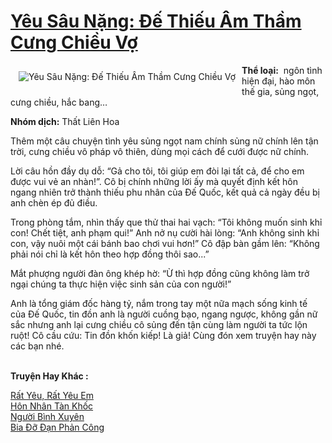 <a href="https://utruyen.com/truyen/yeu-sau-nang-de-thieu-am-tham-cung-chieu-vo/18478/" title="Yêu Sâu Nặng: Đế Thiếu Âm Thầm Cưng Chiều Vợ"><h1>Yêu Sâu Nặng: Đế Thiếu Âm Thầm Cưng Chiều Vợ</h1></a><div style="display:table"><img align="right" style="float: left; padding: 10px;" src="https://utruyen.com/images/story/200x260/yeu-sau-nang-de-thieu-am-tham-cung-chieu-vo.jpg" alt="Yêu Sâu Nặng: Đế Thiếu Âm Thầm Cưng Chiều Vợ"><b>Thể loại:</b>  ngôn tình hiện đại, hào môn thế gia, sủng ngọt, cưng chiều, hắc bang…<p></p><b>Nhóm dịch:</b> Thất Liên Hoa<p></p>Thêm một câu chuyện tình yêu sủng ngọt nam chính sủng nữ chính lên tận trời, cưng chiều vô pháp vô thiên, dùng mọi cách để cưới được nữ chính.<p></p>Lời câu hồn đầy dụ dỗ: “Gả cho tôi, tôi giúp em đòi lại tất cả, để cho em được vui vẻ an nhàn!”. Cô bị chính những lời ấy mà quyết định kết hôn ngang nhiên trở thành thiếu phu nhân của Đế Quốc, kết quả cả ngày đều bị anh chèn ép đủ điều.<p></p>Trong phòng tắm, nhìn thấy que thử thai hai vạch: “Tôi không muốn sinh khỉ con! Chết tiệt, anh phạm qui!” Anh nở nụ cười hài lòng: “Anh không sinh khỉ con, vậy nuôi một cái bánh bao chơi vui hơn!” Cô đập bàn gầm lên: “Không phải nói chỉ là kết hôn theo hợp đồng thôi sao...”<p></p>Mắt phượng người đàn ông khép hờ: “Ừ thì hợp đồng cũng không làm trở ngại chúng ta thực hiện việc sinh sản của con người!”<p></p>Anh là tổng giám đốc hàng tỷ, nắm trong tay một nữa mạch sống kinh tế của Đế Quốc, tin đồn anh là người cuồng bạo, ngang ngược, không gần nữ sắc nhưng anh lại cưng chiều cô sủng đến tận cùng làm người ta tức lộn ruột! Cô cầu cứu: Tin đồn khốn kiếp! Là giả! Cùng đón xem truyện hay này các bạn nhé.</div><p><br><b>Truyện Hay Khác :</b></p><a href="https://utruyen.com/truyen/rat-yeu-rat-yeu-em/18312/" alt="Rất Yêu, Rất Yêu Em">Rất Yêu, Rất Yêu Em</a><br/><a href="https://github.com/quanluxury/ngontinhhot/tree/master/truyenhay/17035/" alt="Hôn Nhân Tàn Khốc">Hôn Nhân Tàn Khốc</a><br/><a href="https://github.com/quanluxury/ngontinhhot/tree/master/truyenhay/20562/" alt="Người Bình Xuyên">Người Bình Xuyên</a><br/><a href="https://github.com/quanluxury/ngontinhhot/tree/master/truyenhay/15622/" alt="Bia Đỡ Đạn Phản Công">Bia Đỡ Đạn Phản Công</a><br/>